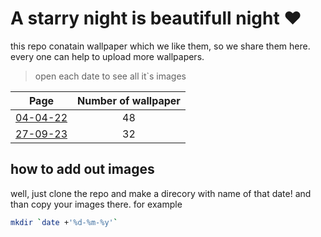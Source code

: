 # A starry night is beautifull night ♥

this repo conatain wallpaper which we like them, so we share them here.
every one can help to upload more wallpapers.

> open each date to see all it`s images


|             Page             |Number of wallpaper|
|:----------------------------:|:-----------------:|
|[04-04-22](04-04-22/readme.md)|         48        |
|[27-09-23](27-09-23/readme.md)|         32        |


## how to add out images
well, just clone the repo and make a direcory with name of that date!
and than copy your images there.
for example

```bash
mkdir `date +'%d-%m-%y'`
```